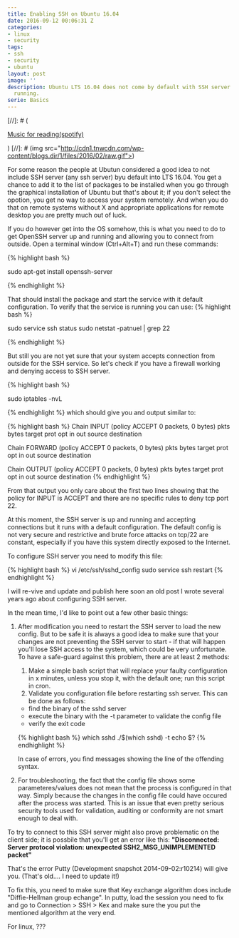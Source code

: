```yaml
---
title: Enabling SSH on Ubuntu 16.04
date: 2016-09-12 00:06:31 Z
categories:
- linux
- security
tags:
- ssh
- security
- ubuntu
layout: post
image: ''
description: Ubuntu LTS 16.04 does not come by default with SSH server installed or
  running.
serie: Basics
---
```


[//]: # (<p class="music-read"><a href="spotify:track:4DAZ8UYNpWVIV46aLkN2Qp">Music for reading(spotify)</a></p>)
[//]: # (img src="http://cdn1.tnwcdn.com/wp-content/blogs.dir/1/files/2016/02/raw.gif">)


For some reason the people at Ubutun considered a good idea to not include SSH server (any ssh server) byu default into LTS 16.04. You get a chance to add it to the list of packages to be installed when you go through the graphical installation of Ubuntu but that's about it; if you don't select the opotion, you get no way to access your system remotely. And when you do that on remote systems without X and appropriate applications for remote desktop you are pretty much out of luck.

If you do however get into the OS somehow, this is what you need to do to get OpenSSH server up and running and allowing you to connect from outside.
Open a terminal window (Ctrl+Alt+T) and run these commands:

{% highlight bash %}

sudo apt-get install openssh-server

{% endhighlight %}

That should install the package and start the service with it default configuration.
To verify that the service is running you can use:
{% highlight bash %}

sudo service ssh status
sudo netstat -patnuel | grep 22

{% endhighlight %}

But still you are not yet sure that your system accepts connection from outside for the SSH service.
So let's check if you have a firewall working and denying access to SSH server.


{% highlight bash %}

sudo iptables -nvL

{% endhighlight %}
which should give you and output similar to:

{% highlight bash %}
Chain INPUT (policy ACCEPT 0 packets, 0 bytes)
 pkts bytes target     prot opt in     out     source               destination

Chain FORWARD (policy ACCEPT 0 packets, 0 bytes)
 pkts bytes target     prot opt in     out     source               destination

Chain OUTPUT (policy ACCEPT 0 packets, 0 bytes)
 pkts bytes target     prot opt in     out     source               destination
{% endhighlight %}

From that output you only care about the first two lines showing that the policy for INPUT is ACCEPT and there are no specific rules to deny tcp port 22.

At this moment, the SSH server is up and running and accepting connections but it runs with a default configuration.
The default config is not very secure and restrictive and brute force attacks on tcp/22 are constant, especially if you have this system directly exposed to the Internet.

To configure SSH server you need to modify this file:

{% highlight bash %}
vi /etc/ssh/sshd_config
sudo service ssh restart
{% endhighlight %}

I will re-vive and update and publish here soon an old post I wrote several years ago about configuring SSH server. 

In the mean time, I'd like to point out a few other basic things:

1. After modification you need to restart the SSH server to load the new config. But to be safe it is always a good idea to make sure that your changes are not preventing the SSH server to start - if that will happen you'll lose SSH access to the system, which could be very unfortunate.
  To have a safe-guard against this problem, there are at least 2 methods:
    1. Make a simple bash script that will replace your faulty configuration in x minutes, unless you stop it, with the default one; run this script in cron.
    2. Validate you configuration file before restarting ssh server. This can be done as follows:
      - find the binary of the sshd server
      - execute the binary with the -t parameter to validate the config file
      - verify the exit code

      {% highlight bash %}
      which sshd
      ./$(which sshd) -t
      echo $?
      {% endhighlight %}
      
      In case of errors, you find messages showing the line of the offending syntax.

2. For troubleshooting, the fact that the config file shows some parameteres/values does not mean that the process is configured in that way. Simply because the changes in the config file could have occured after the process was started. This is an issue that even pretty serious security tools used for validation, auditing or conformity are not smart enough to deal with. 



To try to connect to this SSH server might also prove problematic on the client side; it is possbile that you'll get an error like this:
**"Disconnected: Server protocol violation: unexpected SSH2_MSG_UNIMPLEMENTED packet"**

That's the error Putty (Development snapshot 2014-09-02:r10214) will give you. (That's old.... I need to update it!)

To fix this, you need to make sure that Key exchange algorithm does include "Diffie-Hellman group echange". In putty, load the session you need to fix and go to Connection > SSH > Kex and make sure the you put the mentioned algorithm at the very end.

For linux, ???







